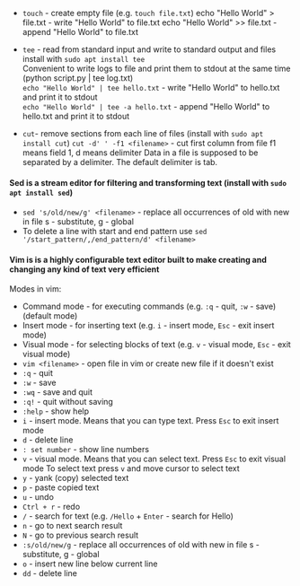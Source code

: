 - `touch` - create empty file (e.g. `touch file.txt`)
            echo "Hello World" > file.txt - write "Hello World" to file.txt
            echo "Hello World" >> file.txt - append "Hello World" to file.txt
- `tee` - read from standard input and write to standard output and files
          install with `sudo apt install tee`  
          Convenient to write logs to file and print them to stdout at the same time (python script.py | tee log.txt)  
          `echo "Hello World" | tee hello.txt` - write "Hello World" to hello.txt and print it to stdout  
          `echo "Hello World" | tee -a hello.txt` - append "Hello World" to hello.txt and print it to stdout  

- `cut`- remove sections from each line of files (install with `sudo apt install cut`)
         `cut -d' ' -f1 <filename>` - cut first column from file f1 means field 1, d means delimiter
         Data in a file is supposed to be separated by a delimiter. The default delimiter is tab.          

#### Sed is a stream editor for filtering and transforming text (install with `sudo apt install sed`)
- `sed 's/old/new/g' <filename>` - replace all occurrences of old with new in file s - substitute, g - global
- To delete a line with start and end pattern use `sed '/start_pattern/,/end_pattern/d' <filename>`

#### Vim is is a highly configurable text editor built to make creating and changing any kind of text very efficient
Modes in vim:
- Command mode - for executing commands (e.g. `:q` - quit, `:w` - save) (default mode)
- Insert mode - for inserting text (e.g. `i` - insert mode, `Esc` - exit insert mode)
- Visual mode - for selecting blocks of text (e.g. `v` - visual mode, `Esc` - exit visual mode)
- `vim <filename>` - open file in vim or create new file if it doesn't exist
- `:q` - quit
- `:w` - save
- `:wq` - save and quit
- `:q!` - quit without saving
- `:help` - show help
- `i` - insert mode. Means that you can type text. Press `Esc` to exit insert mode
- `d` - delete line
- `: set number` - show line numbers
- `v` - visual mode. Means that you can select text. Press `Esc` to exit visual mode 
        To select text press `v` and move cursor to select text 
- `y` - yank (copy) selected text
- `p` - paste copied text
- `u` - undo
- `Ctrl + r` - redo
- `/` - search for text (e.g. `/Hello` + `Enter` - search for Hello)
- `n` - go to next search result
- `N` - go to previous search result
- `:s/old/new/g` - replace all occurrences of old with new in file s - substitute, g - global
- `o` - insert new line below current line
- `dd` - delete line
<!-- ![Alt Text](images/gazebo_and_ros.png) -->
<!--img src="images/gazebo_and_ros.png" alt="Alt Text" width="300" height="200"-->